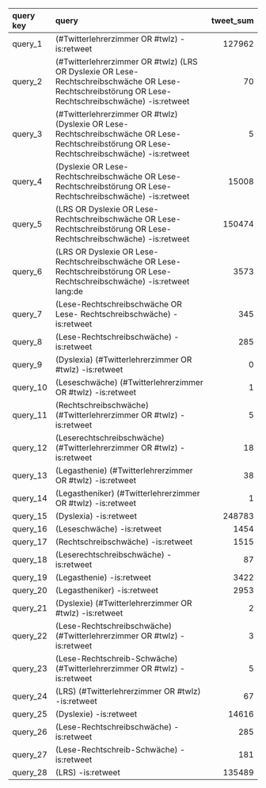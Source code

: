 | query key   | query                                                                                                                                                |   tweet_sum |
|:------------|:-----------------------------------------------------------------------------------------------------------------------------------------------------|------------:|
| query_1     | (#Twitterlehrerzimmer OR #twlz) -is:retweet                                                                                                          |      127962 |
| query_2     | (#Twitterlehrerzimmer OR #twlz) (LRS OR Dyslexie OR Lese-Rechtschreibschwäche OR Lese- Rechtschreibstörung OR Lese-Rechtschreibschwäche) -is:retweet |          70 |
| query_3     | (#Twitterlehrerzimmer OR #twlz) (Dyslexie OR Lese-Rechtschreibschwäche OR Lese- Rechtschreibstörung OR Lese-Rechtschreibschwäche) -is:retweet        |           5 |
| query_4     | (Dyslexie OR Lese-Rechtschreibschwäche OR Lese- Rechtschreibstörung OR Lese- Rechtschreibschwäche) -is:retweet                                       |       15008 |
| query_5     | (LRS OR Dyslexie OR Lese-Rechtschreibschwäche OR Lese- Rechtschreibstörung OR Lese- Rechtschreibschwäche) -is:retweet                                |      150474 |
| query_6     | (LRS OR Dyslexie OR Lese-Rechtschreibschwäche OR Lese- Rechtschreibstörung OR Lese- Rechtschreibschwäche) -is:retweet lang:de                        |        3573 |
| query_7     | (Lese-Rechtschreibschwäche OR Lese- Rechtschreibschwäche) -is:retweet                                                                                |         345 |
| query_8     | (Lese-Rechtschreibschwäche) -is:retweet                                                                                                              |         285 |
| query_9     | (Dyslexia) (#Twitterlehrerzimmer OR #twlz) -is:retweet                                                                                               |           0 |
| query_10    | (Leseschwäche) (#Twitterlehrerzimmer OR #twlz) -is:retweet                                                                                           |           1 |
| query_11    | (Rechtschreibschwäche) (#Twitterlehrerzimmer OR #twlz) -is:retweet                                                                                   |           5 |
| query_12    | (Leserechtschreibschwäche) (#Twitterlehrerzimmer OR #twlz) -is:retweet                                                                               |          18 |
| query_13    | (Legasthenie) (#Twitterlehrerzimmer OR #twlz) -is:retweet                                                                                            |          38 |
| query_14    | (Legastheniker) (#Twitterlehrerzimmer OR #twlz) -is:retweet                                                                                          |           1 |
| query_15    | (Dyslexia) -is:retweet                                                                                                                               |      248783 |
| query_16    | (Leseschwäche) -is:retweet                                                                                                                           |        1454 |
| query_17    | (Rechtschreibschwäche) -is:retweet                                                                                                                   |        1515 |
| query_18    | (Leserechtschreibschwäche) -is:retweet                                                                                                               |          87 |
| query_19    | (Legasthenie) -is:retweet                                                                                                                            |        3422 |
| query_20    | (Legastheniker) -is:retweet                                                                                                                          |        2953 |
| query_21    | (Dyslexie) (#Twitterlehrerzimmer OR #twlz) -is:retweet                                                                                               |           2 |
| query_22    | (Lese-Rechtschreibschwäche) (#Twitterlehrerzimmer OR #twlz) -is:retweet                                                                              |           3 |
| query_23    | (Lese-Rechtschreib-Schwäche) (#Twitterlehrerzimmer OR #twlz) -is:retweet                                                                             |           5 |
| query_24    | (LRS) (#Twitterlehrerzimmer OR #twlz) -is:retweet                                                                                                    |          67 |
| query_25    | (Dyslexie) -is:retweet                                                                                                                               |       14616 |
| query_26    | (Lese-Rechtschreibschwäche) -is:retweet                                                                                                              |         285 |
| query_27    | (Lese-Rechtschreib-Schwäche) -is:retweet                                                                                                             |         181 |
| query_28    | (LRS) -is:retweet                                                                                                                                    |      135489 |